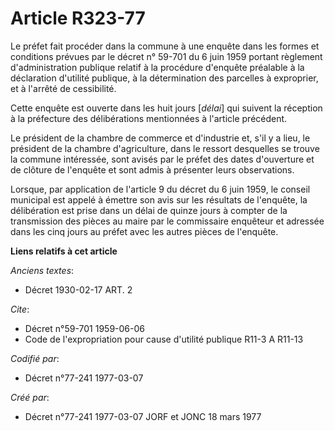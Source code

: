 # Article R323-77

Le préfet fait procéder dans la commune à une enquête dans les formes et conditions prévues par le décret n° 59-701 du 6 juin
1959 portant règlement d'administration publique relatif à la procédure d'enquête préalable à la déclaration d'utilité
publique, à la détermination des parcelles à exproprier, et à l'arrêté de cessibilité.

Cette enquête est ouverte dans les huit jours [*délai*] qui suivent la réception à la préfecture des délibérations
mentionnées à l'article précédent.

Le président de la chambre de commerce et d'industrie et, s'il y a lieu, le président de la chambre d'agriculture, dans le
ressort desquelles se trouve la commune intéressée, sont avisés par le préfet des dates d'ouverture et de clôture de
l'enquête et sont admis à présenter leurs observations.

Lorsque, par application de l'article 9 du décret du 6 juin 1959, le conseil municipal est appelé à émettre son avis sur les
résultats de l'enquête, la délibération est prise dans un délai de quinze jours à compter de la transmission des pièces au
maire par le commissaire enquêteur et adressée dans les cinq jours au préfet avec les autres pièces de l'enquête.

**Liens relatifs à cet article**

_Anciens textes_:

  - Décret  1930-02-17 ART. 2

_Cite_:

  - Décret n°59-701 1959-06-06
  - Code de l'expropriation pour cause d'utilité publique R11-3 A R11-13

_Codifié par_:

  - Décret n°77-241 1977-03-07

_Créé par_:

  - Décret n°77-241 1977-03-07 JORF et JONC 18 mars 1977
